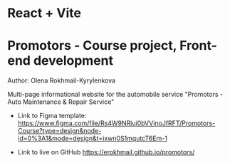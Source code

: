 # React + Vite

# Promotors - Course project, Front-end development
Author: Olena Rokhmail-Kyrylenkova

Multi-page informational website for the automobile service "Promotors - Auto Maintenance & Repair Service"

- Link to Figma template: 
https://www.figma.com/file/Rs4W9NRlui0bVVinoJfRFT/Promotors-Course?type=design&node-id=0%3A1&mode=design&t=ixwn0S1mqutcT6Em-1

- Link to live on GitHub 
https://erokhmail.github.io/promotors/
